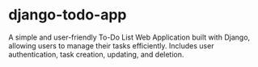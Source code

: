 # django-todo-app
A simple and user-friendly To-Do List Web Application built with Django, allowing users to manage their tasks efficiently. Includes user authentication, task creation, updating, and deletion.
